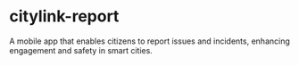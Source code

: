# citylink-report
A mobile app that enables citizens to report issues and incidents, enhancing engagement and safety in smart cities.
